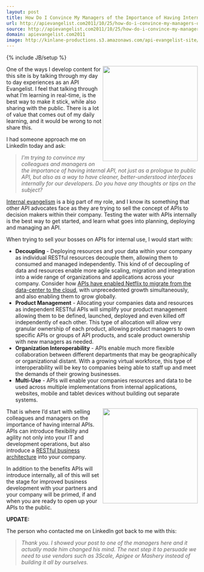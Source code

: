 ```yaml
---
layout: post
title: How Do I Convince My Managers of the Importance of Having Internal APIs
url: http://apievangelist.com2011/10/25/how-do-i-convince-my-managers-of-the-importance-of-having-internal-apis/
source: http://apievangelist.com2011/10/25/how-do-i-convince-my-managers-of-the-importance-of-having-internal-apis/
domain: apievangelist.com2011
image: http://kinlane-productions.s3.amazonaws.com/api-evangelist-site/blog/puzzle-apis-decoupling.jpg
---
```

{% include JB/setup %}<p>
     <img src="http://kinlane-productions.s3.amazonaws.com/api-evangelist/puzzle-apis-decoupling.jpg"  width="250" align="right" />
</p>
<p>
     One of the ways I develop content for this site is by talking through my day to day experiences as an API Evangelist. I feel that talking through what I’m learning in real-time, is the best way to make it stick, while also sharing with the public. There is a lot of value that comes out of my daily learning, and it would be wrong to not share this.
</p>
<p>
     I had someone approach me on LinkedIn today and ask:
</p>
<blockquote>
     <em>I'm trying to convince my colleagues and managers on the importance of having internal API, not just as a prologue to public API, but also as a way to have cleaner, better-understood interfaces internally for our developers. Do you have any thoughts or tips on the subject?</em>
</blockquote>
<p>
     <a title="Internal evangelism" href="http://apievangelist.com/2011/09/29/api-evangelism-is-equal-parts-internal,-partner-and-public-outreach/">Internal evangelism</a> is a big part of my role, and I know its something that other API advocates face as they are trying to sell the concept of APIs to decision makers within their company. Testing the water with APIs internally is the best way to get started, and learn what goes into planning, deploying and managing an API.
</p>
<p>
     When trying to sell your bosses on APIs for internal use, I would start with:
</p>
<ul>
     <li>
          <strong>Decoupling</strong> - Deploying resources and your data within your company as individual RESTful resources decouple them, allowing them to consumed and managed independently. This kind of of decoupling of data and resources enable more agile scaling, migration and integration into a wide range of organizations and applications across your company. Consider how <a title="consider how API enabled Netflix to move from the data center to the cloud" href="http://blog.programmableweb.com/2011/06/20/apis-power-netflix%E2%80%99s-move-to-cloud-enabling-world-domination/">APIs have enabled Netflix to migrate from the data-center to the cloud</a>, with unprecedented growth simultaneously, and also enabling them to grow globally.
     </li>
     <li>
          <strong>Product Management</strong> - Allocating your companies data and resources as independent RESTful APIs will simplify your product management allowing them to be defined, launched, deployed and even killed off independently of each other. This type of allocation will allow very granular ownership of each product, allowing product managers to own specific APIs or groups of API products, and scale product ownership with new managers as needed.
     </li>
     <li>
          <strong>Organization Interoperability</strong> - APIs enable much more flexible collaboration between different departments that may be geographically or organizational distant. With a growing virtual workforce, this type of interoperability will be key to companies being able to staff up and meet the demands of their growing businesses.
     </li>
     <li>
          <strong>Multi-Use</strong> - APIs will enable your companies resources and data to be used across multiple implementations from internal applications, websites, mobile and tablet devices without building out separate systems.
     </li>
</ul>
<p>
     <img src="http://kinlane-productions.s3.amazonaws.com/api-evangelist/blueprints.jpg"  width="250" align="right" />
</p>
<p>
     That is where I’d start with selling colleagues and managers on the importance of having internal APIs. APIs can introduce flexibility and agility not only into your IT and development operations, but also introduce a <a title="RESTful Business Architecture" href="/2011/04/09/restful-business-architecture/">RESTful business architecture</a> into your company.
</p>
<p>
     In addition to the benefits APIs will introduce internally, all of this will set the stage for improved business development with your partners and your company will be primed, if and when you are ready to open up your APIs to the public.
</p>
<p>
     <strong>UPDATE:</strong>
</p>
<p>
     The person who contacted me on LinkedIn got back to me with this:
</p>
<blockquote>
     <em>Thank you. I showed your post to one of the managers here and it actually made him changed his mind. The next step it to persuade we need to use vendors such as 3Scale, Apigee or Mashery instead of building it all by ourselves. </em>
</blockquote>

